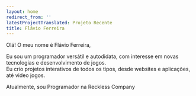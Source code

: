 ```yaml
---
layout: home
redirect_from: ''
latestProjectTranslated: Projeto Recente
title: Flávio Ferreira
---
```

<p>Olá! O meu nome é Flávio Ferreira,</p>
Eu sou um programador versátil e autodidata, com interesse em novas tecnologias e desenvolvimento de jogos.<br />
Eu crio projetos interativos de todos os tipos, desde websites e aplicações, até video jogos.
<p>Atualmente, sou Programador na Reckless Company</p>